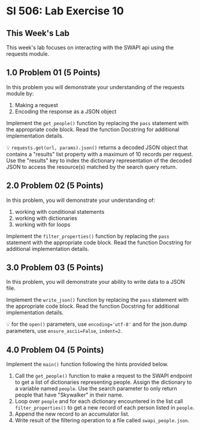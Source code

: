 # SI 506: Lab Exercise 10

## This Week's Lab

This week's lab focuses on interacting with the SWAPI api using the requests module.

## 1.0 Problem 01 (5 Points)

In this problem you will demonstrate your understanding of the requests module by:
1. Making a request
2. Encoding the response as a JSON object

Implement the `get_people()` function by replacing the `pass` statement with the appropriate code block. Read the function Docstring for additional implementation details.

:bulb: `requests.get(url, params).json()` returns a decoded JSON object that contains a "results" list property with a maximum of 10 records per request. Use the "results" key to index the dictionary representation of the decoded JSON to access the resource(s) matched by the search query return.

## 2.0 Problem 02 (5 Points)

In this problem, you will demonstrate your understanding of:
1. working with conditional statements
2. working with dictionaries
3. working with for loops

Implement the `filter_properties()` function by replacing the `pass` statement with the appropriate code block. Read the function Docstring for additional implementation details.

## 3.0 Problem 03 (5 Points)

In this problem, you will demonstrate your ability to write data to a JSON file.

Implement the `write_json()` function by replacing the `pass` statement with the appropriate code block. Read the function Docstring for additional implementation details.

:bulb: for the `open()` parameters, use `encoding='utf-8'` and for the json.dump parameters, use `ensure_ascii=False`, `indent=2`.

## 4.0 Problem 04 (5 Points)

Implement the `main()` function following the hints provided below.

1. Call the `get_people()` function to make a request to the SWAPI endpoint to get a list of dictionaries representing people. Assign the dictionary to a variable named `people`. Use the search parameter to only return people that have "Skywalker" in their name.
2. Loop over `people` and for each dictionary encountered in the list call `filter_properties()` to get a new record of each person listed in `people`.
3. Append the new record to an accumulator list.
4. Write result of the filtering operation to a file called `swapi_people.json`.
